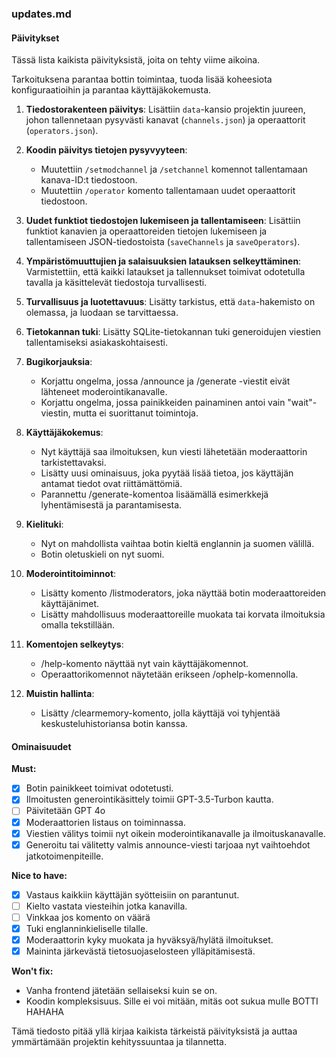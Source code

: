 ### updates.md

#### Päivitykset

Tässä lista kaikista päivityksistä, joita on tehty viime aikoina.

Tarkoituksena parantaa bottin toimintaa, tuoda lisää koheesiota konfiguraatioihin ja parantaa käyttäjäkokemusta.

1. **Tiedostorakenteen päivitys**: Lisättiin `data`-kansio projektin juureen, johon tallennetaan pysyvästi kanavat (`channels.json`) ja operaattorit (`operators.json`).

2. **Koodin päivitys tietojen pysyvyyteen**:
   - Muutettiin `/setmodchannel` ja `/setchannel` komennot tallentamaan kanava-ID:t tiedostoon.
   - Muutettiin `/operator` komento tallentamaan uudet operaattorit tiedostoon.

3. **Uudet funktiot tiedostojen lukemiseen ja tallentamiseen**: Lisättiin funktiot kanavien ja operaattoreiden tietojen lukemiseen ja tallentamiseen JSON-tiedostoista (`saveChannels` ja `saveOperators`).

4. **Ympäristömuuttujien ja salaisuuksien latauksen selkeyttäminen**: Varmistettiin, että kaikki lataukset ja tallennukset toimivat odotetulla tavalla ja käsittelevät tiedostoja turvallisesti.

5. **Turvallisuus ja luotettavuus**: Lisätty tarkistus, että `data`-hakemisto on olemassa, ja luodaan se tarvittaessa.

6. **Tietokannan tuki**: Lisätty SQLite-tietokannan tuki generoidujen viestien tallentamiseksi asiakaskohtaisesti.

7. **Bugikorjauksia**:
   - Korjattu ongelma, jossa /announce ja /generate -viestit eivät lähteneet moderointikanavalle.
   - Korjattu ongelma, jossa painikkeiden painaminen antoi vain "wait"-viestin, mutta ei suorittanut toimintoja.

8. **Käyttäjäkokemus**:
   - Nyt käyttäjä saa ilmoituksen, kun viesti lähetetään moderaattorin tarkistettavaksi.
   - Lisätty uusi ominaisuus, joka pyytää lisää tietoa, jos käyttäjän antamat tiedot ovat riittämättömiä.
   - Parannettu /generate-komentoa lisäämällä esimerkkejä lyhentämisestä ja parantamisesta.

9. **Kielituki**:
   - Nyt on mahdollista vaihtaa botin kieltä englannin ja suomen välillä.
   - Botin oletuskieli on nyt suomi.

10. **Moderointitoiminnot**:
    - Lisätty komento /listmoderators, joka näyttää botin moderaattoreiden käyttäjänimet.
    - Lisätty mahdollisuus moderaattoreille muokata tai korvata ilmoituksia omalla tekstillään.

11. **Komentojen selkeytys**:
    - /help-komento näyttää nyt vain käyttäjäkomennot. 
    - Operaattorikomennot näytetään erikseen /ophelp-komennolla.

12. **Muistin hallinta**:
    - Lisätty /clearmemory-komento, jolla käyttäjä voi tyhjentää keskusteluhistoriansa botin kanssa.

#### Ominaisuudet

**Must:**
- [X] Botin painikkeet toimivat odotetusti.
- [X] Ilmoitusten generointikäsittely toimii GPT-3.5-Turbon kautta.
- [ ] Päivitetään GPT 4o
- [X] Moderaattorien listaus on toiminnassa.
- [X] Viestien välitys toimii nyt oikein moderointikanavalle ja ilmoituskanavalle.
- [X] Generoitu tai välitetty valmis announce-viesti tarjoaa nyt vaihtoehdot jatkotoimenpiteille.

**Nice to have:**
- [X] Vastaus kaikkiin käyttäjän syötteisiin on parantunut.
- [ ] Kielto vastata viesteihin jotka kanavilla.
- [ ] Vinkkaa jos komento on väärä
- [X] Tuki englanninkieliselle tilalle.
- [X] Moderaattorin kyky muokata ja hyväksyä/hylätä ilmoitukset.
- [X] Maininta järkevästä tietosuojaselosteen ylläpitämisestä.

**Won't fix:**
- Vanha frontend jätetään sellaiseksi kuin se on.
- Koodin kompleksisuus. Sille ei voi mitään, mitäs oot sukua mulle BOTTI HAHAHA

Tämä tiedosto pitää yllä kirjaa kaikista tärkeistä päivityksistä ja auttaa ymmärtämään projektin kehityssuuntaa ja tilannetta.
